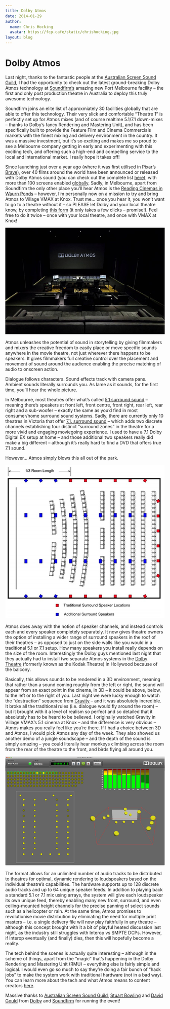 ```yaml
---
title: Dolby Atmos
date: 2014-01-29
author:
  name: Chris Hocking
  avatar: https://fcp.cafe/static/chrishocking.jpg
layout: blog
---
```

# Dolby Atmos

Last night, thanks to the fantastic people at the [Australian Screen Sound Guild](http://www.assg.org.au), I had the opportunity to check out the latest ground-breaking Dolby Atmos technology at [Soundfirm’s](http://www.soundfirm.com) amazing new Port Melbourne facility – the first and only post production theatre in Australia to deploy this truly awesome technology.

Soundfirm joins an elite list of approxmiately 30 facilities globally that are able to offer this technology. Their very slick and comfortable “Theatre 1” is perfectly set up for Atmos mixes (and of course realtime 5.1/7.1 down-mixes – thanks to Dolby’s fancy Rendering and Mastering Unit), and has been specifically built to provide the Feature Film and Cinema Commercials markets with the finest mixing and delivery environment in the country. It was a massive investment, but it’s so exciting and makes me so proud to see a Melbourne company getting in early and experimenting with this exciting tech, and offering such a high-end and compelling service to the local and international market. I really hope it takes off!

Since launching just over a year ago (where it was first utilised in [Pixar’s Brave](http://www.youtube.com/watch?v=TEHWDA_6e3M)), over 40 films around the world have been announced or released with Dolby Atmos sound (you can check out the complete list [here](http://www.dolby.com/us/en/consumer/content/movie/release/dolby-atmos-movies/)), with more than 100 screens enabled [globally](http://www.dolby.com/us/en/consumer/content/movie/theater/find-a-cinema/?ct=Dolby-Atmos). Sadly, in Melbourne, apart from Soundfirm the only other place you’ll hear Atmos is the [Reading Cinemas in Waurn Ponds](http://readingcinemas.com.au/locations/theatre/waurn-ponds) – however, I’m personally now on a mission to try and bring Atmos to Village VMAX at Knox. Trust me… once you hear it, you won’t want to go to a theatre without it – so PLEASE let Dolby and your local theatre know, by completing [this form](http://www.iwantdolbyatmos.dolby.com) (it only takes a few clicks – promise!). Feel free to do it twice – once with your local theatre, and once with VMAX at Knox!

![soundfirm](/static/blog/01-soundfirm.jpg)

Atmos unleashes the potential of sound in storytelling by giving filmmakers and mixers the creative freedom to easily place or move specific sounds anywhere in the movie theatre, not just wherever there happens to be speakers. It gives filmmakers full creative control over the placement and movement of sound around the audience enabling the precise matching of audio to onscreen action.

Dialogue follows characters. Sound effects track with camera pans. Ambient sounds literally surrounds you. As lame as it sounds, for the first time, you’ll hear the whole picture.

In Melbourne, most theatres offer what’s called [5.1 surround sound](http://www.dolby.com/us/en/consumer/technology/home-theater/dolby-digital/) – meaning there’s speakers at front left, front centre, front right, rear left, rear right and a sub-woofer – exactly the same as you’d find in most consumer/home surround sound systems. Sadly, there are currently only 10 theatres in Victoria that offer [7.1. surround sound](http://www.dolby.com/us/en/consumer/technology/movie/dolby-surround-7-1/) – which adds two discrete channels establishing four distinct “surround zones” in the theatre for a more vivid and engaging moviegoing experience. I used to have a 7.1 Dolby Digital EX setup at home – and those additional two speakers really did make a big different – although it’s really hard to find a DVD that offers true 7.1 sound.

However… Atmos simply blows this all out of the park.

![atmos_diagram](/static/blog/01-atmos_diagram.jpg)

Atmos does away with the notion of speaker channels, and instead controls each and every speaker completely separately. It now gives theatre owners the option of installing a wider range of surround speakers in the roof of their theatres – as opposed to just on the side walls like you would in a traditional 5.1 or 7.1 setup. How many speakers you install really depends on the size of the room. Interestingly the Dolby guys mentioned last night that they actually had to install two separate Atmos systems in the [Dolby Theatre](http://en.wikipedia.org/wiki/Dolby_Theatre) (formerly known as the Kodak Theatre) in Hollywood because of the balcony.

Basically, this allows sounds to be rendered in a 3D environment, meaning that rather than a sound coming roughly from the left or right, the sound will appear from an exact point in the cinema, in 3D – it could be above, below, to the left or to the right of you. Last night we were lucky enough to watch the “destruction” sequence from [Gravity](http://www.youtube.com/watch?v=OiTiKOy59o4) – and it was absolutely incredible. It broke all the traditional rules (i.e. dialogue would fly around the room) – but it brought with it a level of realism so perfect and so detailed that it absolutely has to be heard to be believed. I originally watched Gravity in Village VMAX’s 5.1 cinema at Knox – and the difference is very obvious – Atmos makes you really feel like you’re there. If I had a choice between 3D and Atmos, I would pick Atmos any day of the week. They also showed us another demo of a jungle soundscape – and the depth of the sound is simply amazing – you could literally hear monkeys climbing across the room from the rear of the theatre to the front, and birds flying all around you.

![atmos_monitor](/static/blog/01-atmos_monitor.jpg)

The format allows for an unlimited number of audio tracks to be distributed to theatres for optimal, dynamic rendering to loudspeakers based on the individual theatre’s capabilities. The hardware supports up to 128 discrete audio tracks and up to 64 unique speaker feeds. In addition to playing back a standard 5.1 or 7.1 mix using arrays, the system will give each loudspeaker its own unique feed, thereby enabling many new front, surround, and even ceiling-mounted height channels for the precise panning of select sounds such as a helicopter or rain. At the same time, Atmos promises to revolutionise movie distribution by eliminating the need for multiple print masters – i.e. a single delivery file will now play faithfully in any theatre – although this concept brought with it a bit of playful heated discussion last night, as the industry still struggles with Interop vs SMPTE DCPs. However, if Interop eventually (and finally) dies, then this will hopefully become a reality.

The tech behind the scenes is actually quite interesting – although in the scheme of things, apart from the “magic” that’s happening in the Dolby Rendering and Mastering Unit (RMU) – everything else is fairly simple and logical. I would even go so much to say they’re doing a fair bunch of “hack jobs” to make the system work with traditional hardware (not in a bad way). You can learn more about the tech and what Atmos means to content creators [here](http://www.dolby.com/us/en/professional/technology/cinema/dolby-atmos-creators/?onlnk=atmos-main-creat).

Massive thanks to [Australian Screen Sound Guild](http://www.assg.org.au), [Stuart Bowling](https://twitter.com/ukboomer) and [David Gould](https://twitter.com/DavidAGould) from [Dolby](http://dolby.com) and [Soundfirm](http://www.soundfirm.com) for running the event!